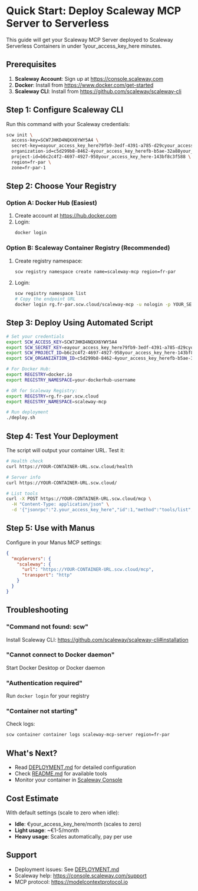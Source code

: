 # Quick Start: Deploy Scaleway MCP Server to Serverless

This guide will get your Scaleway MCP Server deployed to Scaleway Serverless Containers in under 1your_access_key_here minutes.

## Prerequisites

1. **Scaleway Account**: Sign up at https://console.scaleway.com
2. **Docker**: Install from https://www.docker.com/get-started
3. **Scaleway CLI**: Install from https://github.com/scaleway/scaleway-cli

## Step 1: Configure Scaleway CLI

Run this command with your Scaleway credentials:

```bash
scw init \
  access-key=SCW7JHKD4NQXX6YWY5A4 \
  secret-key=eayour_access_key_here79fb9-3edf-4391-a785-d29cyour_access_key_here3c7bd34 \
  organization-id=c5d299b8-8462-4your_access_key_herefb-b5ae-32a88your_access_key_here8bf394 \
  project-id=b6c2c4f2-4697-4927-958your_access_key_here-143bf8c3f588 \
  region=fr-par \
  zone=fr-par-1
```

## Step 2: Choose Your Registry

### Option A: Docker Hub (Easiest)

1. Create account at https://hub.docker.com
2. Login:
   ```bash
   docker login
   ```

### Option B: Scaleway Container Registry (Recommended)

1. Create registry namespace:
   ```bash
   scw registry namespace create name=scaleway-mcp region=fr-par
   ```

2. Login:
   ```bash
   scw registry namespace list
   # Copy the endpoint URL
   docker login rg.fr-par.scw.cloud/scaleway-mcp -u nologin -p YOUR_SECRET_KEY
   ```

## Step 3: Deploy Using Automated Script

```bash
# Set your credentials
export SCW_ACCESS_KEY=SCW7JHKD4NQXX6YWY5A4
export SCW_SECRET_KEY=eayour_access_key_here79fb9-3edf-4391-a785-d29cyour_access_key_here3c7bd34
export SCW_PROJECT_ID=b6c2c4f2-4697-4927-958your_access_key_here-143bf8c3f588
export SCW_ORGANIZATION_ID=c5d299b8-8462-4your_access_key_herefb-b5ae-32a88your_access_key_here8bf394

# For Docker Hub:
export REGISTRY=docker.io
export REGISTRY_NAMESPACE=your-dockerhub-username

# OR for Scaleway Registry:
export REGISTRY=rg.fr-par.scw.cloud
export REGISTRY_NAMESPACE=scaleway-mcp

# Run deployment
./deploy.sh
```

## Step 4: Test Your Deployment

The script will output your container URL. Test it:

```bash
# Health check
curl https://YOUR-CONTAINER-URL.scw.cloud/health

# Server info
curl https://YOUR-CONTAINER-URL.scw.cloud/

# List tools
curl -X POST https://YOUR-CONTAINER-URL.scw.cloud/mcp \
  -H "Content-Type: application/json" \
  -d '{"jsonrpc":"2.your_access_key_here","id":1,"method":"tools/list","params":{}}'
```

## Step 5: Use with Manus

Configure in your Manus MCP settings:

```json
{
  "mcpServers": {
    "scaleway": {
      "url": "https://YOUR-CONTAINER-URL.scw.cloud/mcp",
      "transport": "http"
    }
  }
}
```

## Troubleshooting

### "Command not found: scw"
Install Scaleway CLI: https://github.com/scaleway/scaleway-cli#installation

### "Cannot connect to Docker daemon"
Start Docker Desktop or Docker daemon

### "Authentication required"
Run `docker login` for your registry

### "Container not starting"
Check logs:
```bash
scw container container logs scaleway-mcp-server region=fr-par
```

## What's Next?

- Read [DEPLOYMENT.md](DEPLOYMENT.md) for detailed configuration
- Check [README.md](README.md) for available tools
- Monitor your container in [Scaleway Console](https://console.scaleway.com)

## Cost Estimate

With default settings (scale to zero when idle):
- **Idle**: €your_access_key_here/month (scales to zero)
- **Light usage**: ~€1-5/month
- **Heavy usage**: Scales automatically, pay per use

## Support

- Deployment issues: See [DEPLOYMENT.md](DEPLOYMENT.md)
- Scaleway help: https://console.scaleway.com/support
- MCP protocol: https://modelcontextprotocol.io
